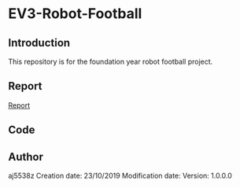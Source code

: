 # EV3-Robot-Football
## Introduction
This repository is for the foundation year robot football project.

## Report
[Report](https://github.com/aj5538z/EV3-Robot-Football/tree/master/Report)

## Code


## Author
aj5538z
Creation date: 23/10/2019
Modification date:
Version: 1.0.0.0